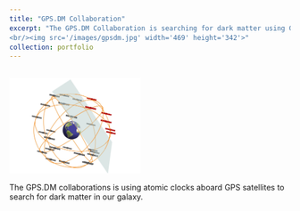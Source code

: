 ```yaml
---
title: "GPS.DM Collaboration"
excerpt: "The GPS.DM Collaboration is searching for dark matter using GPS atomic clock data.
<br/><img src='/images/gpsdm.jpg' width='469' height='342'>"
collection: portfolio
---
```


<br/><img src='/images/gpsdm.jpg' width='235' height='171'> 

The GPS.DM collaborations is using atomic clocks aboard GPS satellites to search for dark matter in our galaxy. 

